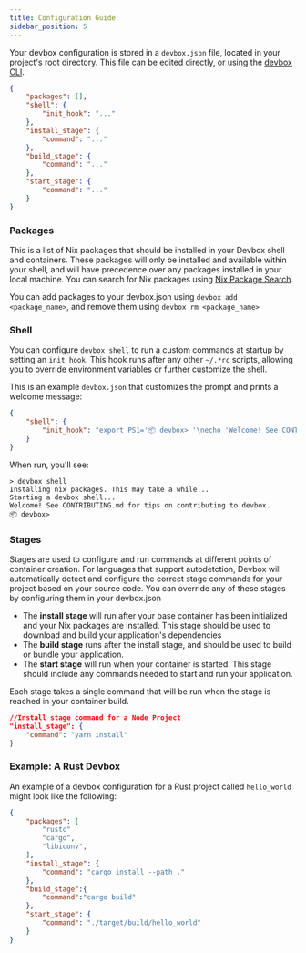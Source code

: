 ```yaml
---
title: Configuration Guide
sidebar_position: 5
---
```


Your devbox configuration is stored in a `devbox.json` file, located in your project's root directory. This file can be edited directly, or using the [devbox CLI](cli_reference/devbox.md).

```json
{
    "packages": [],
    "shell": {
        "init_hook": "..."
    },
    "install_stage": {
        "command": "..."
    },
    "build_stage": {
        "command": "..."
    },
    "start_stage": {
        "command": "..."
    }
}
```

### Packages

This is a list of Nix packages that should be installed in your Devbox shell and containers. These packages will only be installed and available within your shell, and will have precedence over any packages installed in your local machine. You can search for Nix packages using [Nix Package Search](https://search.nixos.org/packages).

You can add packages to your devbox.json using `devbox add <package_name>`, and remove them using `devbox rm <package_name>`

### Shell

You can configure `devbox shell` to run a custom commands at startup by setting an `init_hook`. This hook runs after any other `~/.*rc` scripts, allowing you to override environment variables or further customize the shell.

This is an example `devbox.json` that customizes the prompt and prints a welcome message:

```json
{
    "shell": {
        "init_hook": "export PS1='📦 devbox> '\necho 'Welcome! See CONTRIBUTING.md for tips on contributing to devbox.'"
    }
}
```

When run, you'll see:

```text
> devbox shell
Installing nix packages. This may take a while...
Starting a devbox shell...
Welcome! See CONTRIBUTING.md for tips on contributing to devbox.
📦 devbox>
```

### Stages

Stages are used to configure and run commands at different points of container creation. For languages that support autodetction, Devbox will automatically detect and configure the correct stage commands for your project based on your source code. You can override any of these stages by configuring them in your devbox.json

-   The **install stage** will run after your base container has been initialized and your Nix packages are installed. This stage should be used to download and build your application's dependencies
-   The **build stage** runs after the install stage, and should be used to build or bundle your application.
-   The **start stage** will run when your container is started. This stage should include any commands needed to start and run your application.

Each stage takes a single command that will be run when the stage is reached in your container build.

```json
//Install stage command for a Node Project
"install_stage": {
    "command": "yarn install"
}
```

### Example: A Rust Devbox

An example of a devbox configuration for a Rust project called `hello_world` might look like the following:

```json
{
    "packages": [
        "rustc"
        "cargo",
        "libiconv",
    ],
    "install_stage": {
        "command": "cargo install --path ."
    },
    "build_stage":{
        "command":"cargo build"
    },
    "start_stage": {
        "command": "./target/build/hello_world"
    }
}
```
